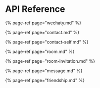# API Reference

{% page-ref page="wechaty.md" %}

{% page-ref page="contact.md" %}

{% page-ref page="contact-self.md" %}

{% page-ref page="room.md" %}

{% page-ref page="room-invitation.md" %}

{% page-ref page="message.md" %}

{% page-ref page="friendship.md" %}

  


